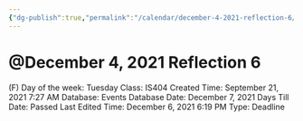 ```yaml
---
{"dg-publish":true,"permalink":"/calendar/december-4-2021-reflection-6/"}
---
```


# @December 4, 2021 Reflection 6

(F) Day of the week: Tuesday
Class: IS404
Created Time: September 21, 2021 7:27 AM
Database: Events Database
Date: December 7, 2021
Days Till Date: Passed
Last Edited Time: December 6, 2021 6:19 PM
Type: Deadline